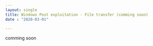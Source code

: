```yaml
---
layout: single
title: Windows Post exploitation - File transfer (comming soon)
date : "2020-03-01"

---
```


comming soon